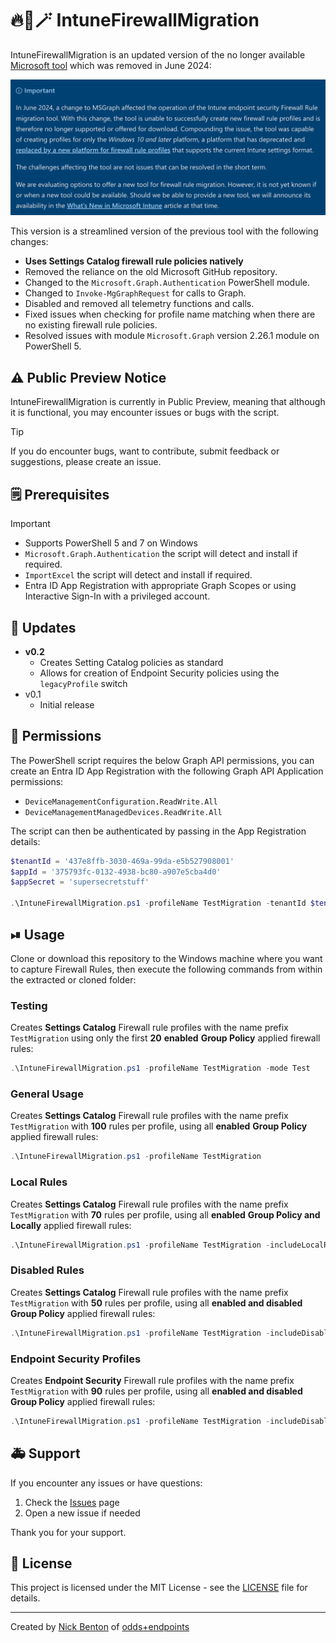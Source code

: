 # 🔥🧱🪄 IntuneFirewallMigration

IntuneFirewallMigration is an updated version of the no longer available [Microsoft tool](https://learn.microsoft.com/en-us/mem/intune/protect/endpoint-security-firewall-rule-tool) which was removed in June 2024:

![Firewall Migration Tool](/img/mstool.png)

This version is a streamlined version of the previous tool with the following changes:

- **Uses Settings Catalog firewall rule policies natively**
- Removed the reliance on the old Microsoft GitHub repository.
- Changed to the `Microsoft.Graph.Authentication` PowerShell module.
- Changed to `Invoke-MgGraphRequest` for calls to Graph.
- Disabled and removed all telemetry functions and calls.
- Fixed issues when checking for profile name matching when there are no existing firewall rule policies.
- Resolved issues with module `Microsoft.Graph` version 2.26.1 module on PowerShell 5.

## ⚠ Public Preview Notice

IntuneFirewallMigration is currently in Public Preview, meaning that although it is functional, you may encounter issues or bugs with the script.

> [!TIP]
> If you do encounter bugs, want to contribute, submit feedback or suggestions, please create an issue.

## 🗒 Prerequisites

> [!IMPORTANT]
>
> - Supports PowerShell 5 and 7 on Windows
> - `Microsoft.Graph.Authentication` the script will detect and install if required.
> - `ImportExcel` the script will detect and install if required.
> - Entra ID App Registration with appropriate Graph Scopes or using Interactive Sign-In with a privileged account.

## 🔄 Updates

- **v0.2**
  - Creates Setting Catalog policies as standard
  - Allows for creation of Endpoint Security policies using the `legacyProfile` switch
- v0.1
  - Initial release

## 🔑 Permissions

The PowerShell script requires the below Graph API permissions, you can create an Entra ID App Registration with the following Graph API Application permissions:

- `DeviceManagementConfiguration.ReadWrite.All`
- `DeviceManagementManagedDevices.ReadWrite.All`

The script can then be authenticated by passing in the App Registration details:

```PowerShell
$tenantId = '437e8ffb-3030-469a-99da-e5b527908001'
$appId = '375793fc-0132-4938-bc80-a907e5cba4d0'
$appSecret = 'supersecretstuff'

.\IntuneFirewallMigration.ps1 -profileName TestMigration -tenantId $tenantId -appId $appId -appSecret $appSecret
```

## ⏯ Usage

Clone or download this repository to the Windows machine where you want to capture Firewall Rules, then execute the following commands from within the extracted or cloned folder:

### Testing

Creates **Settings Catalog** Firewall rule profiles with the name prefix `TestMigration` using only the first **20** **enabled** **Group Policy** applied firewall rules:

```powershell
.\IntuneFirewallMigration.ps1 -profileName TestMigration -mode Test
```

### General Usage

Creates **Settings Catalog** Firewall rule profiles with the name prefix `TestMigration` with **100** rules per profile, using all **enabled** **Group Policy** applied firewall rules:

```powershell
.\IntuneFirewallMigration.ps1 -profileName TestMigration
```

### Local Rules

Creates **Settings Catalog** Firewall rule profiles with the name prefix `TestMigration` with **70** rules per profile, using all **enabled** **Group Policy and Locally** applied firewall rules:

```powershell
.\IntuneFirewallMigration.ps1 -profileName TestMigration -includeLocalRules -splitRules 70
```

### Disabled Rules

Creates **Settings Catalog** Firewall rule profiles with the name prefix `TestMigration` with **50** rules per profile, using all **enabled and disabled** **Group Policy** applied firewall rules:

```powershell
.\IntuneFirewallMigration.ps1 -profileName TestMigration -includeDisabledRules -splitRules 50
```

### Endpoint Security Profiles

Creates **Endpoint Security** Firewall rule profiles with the name prefix `TestMigration` with **90** rules per profile, using all **enabled and disabled** **Group Policy** applied firewall rules:

```powershell
.\IntuneFirewallMigration.ps1 -profileName TestMigration -includeDisabledRules -splitRules 90 -legacyProfile
```

## 🚑 Support

If you encounter any issues or have questions:

1. Check the [Issues](https://github.com/ennnbeee/IntuneFirewallMigration/issues) page
2. Open a new issue if needed

Thank you for your support.

## 📜 License

This project is licensed under the MIT License - see the [LICENSE](LICENSE) file for details.

---

Created by [Nick Benton](https://github.com/ennnbeee) of [odds+endpoints](https://www.oddsandendpoints.co.uk/)
